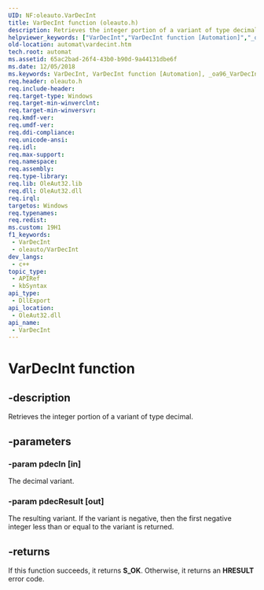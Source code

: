 ```yaml
---
UID: NF:oleauto.VarDecInt
title: VarDecInt function (oleauto.h)
description: Retrieves the integer portion of a variant of type decimal.
helpviewer_keywords: ["VarDecInt","VarDecInt function [Automation]","_oa96_VarDecInt","automat.vardecint","oleauto/VarDecInt"]
old-location: automat\vardecint.htm
tech.root: automat
ms.assetid: 65ac2bad-26f4-43b0-b90d-9a44131dbe6f
ms.date: 12/05/2018
ms.keywords: VarDecInt, VarDecInt function [Automation], _oa96_VarDecInt, automat.vardecint, oleauto/VarDecInt
req.header: oleauto.h
req.include-header: 
req.target-type: Windows
req.target-min-winverclnt: 
req.target-min-winversvr: 
req.kmdf-ver: 
req.umdf-ver: 
req.ddi-compliance: 
req.unicode-ansi: 
req.idl: 
req.max-support: 
req.namespace: 
req.assembly: 
req.type-library: 
req.lib: OleAut32.lib
req.dll: OleAut32.dll
req.irql: 
targetos: Windows
req.typenames: 
req.redist: 
ms.custom: 19H1
f1_keywords:
 - VarDecInt
 - oleauto/VarDecInt
dev_langs:
 - c++
topic_type:
 - APIRef
 - kbSyntax
api_type:
 - DllExport
api_location:
 - OleAut32.dll
api_name:
 - VarDecInt
---
```


# VarDecInt function


## -description

Retrieves the integer portion of a variant of type decimal.

## -parameters

### -param pdecIn [in]

The decimal variant.

### -param pdecResult [out]

The resulting variant. If the variant is negative, then the first negative integer less than or equal to the variant is returned.

## -returns

If this function succeeds, it returns <b>S_OK</b>. Otherwise, it returns an <b>HRESULT</b> error code.

